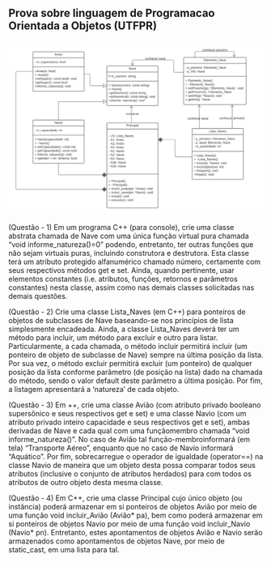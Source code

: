 ## Prova sobre linguagem de Programacao Orientada a Objetos (UTFPR)
  
![UML-NAVE](https://github.com/BrunoHarlis/POO-com-UML/blob/main/Nave/UML%20Nave.png)

(Questão - 1) Em um programa C++ (para console), crie uma classe abstrata chamada de
Nave com uma única função virtual pura chamada “void informe_natureza()=0” podendo,
entretanto, ter outras funções que não sejam virtuais puras, incluindo construtora e
destrutora. Esta classe terá um atributo protegido alfanumérico chamado número,
certamente com seus respectivos métodos get e set. Ainda, quando pertinente, usar
elementos constantes (i.e. atributos, funções, retornos e parâmetros constantes) nesta classe,
assim como nas demais classes solicitadas nas demais questões. 

(Questão - 2) Crie uma classe Lista_Naves (em C++) para ponteiros de objetos de
subclasses de Nave baseando-se nos princípios de lista simplesmente encadeada. Ainda, a
classe Lista_Naves deverá ter um método para incluir, um método para excluir e outro para
listar. Particularmente, a cada chamada, o método incluir permitirá incluir (um ponteiro de
objeto de subclasse de Nave) sempre na última posição da lista. Por sua vez, o método
excluir permitirá excluir (um ponteiro) de qualquer posição da lista conforme parâmetro (de
posição na lista) dado na chamada do método, sendo o valor default deste parâmetro a
última posição. Por fim, a listagem apresentará a ‘natureza’ de cada objeto.

(Questão - 3) Em ++, crie uma classe Avião (com atributo privado booleano supersônico e
seus respectivos get e set) e uma classe Navio (com um atributo privado inteiro capacidade
e seus respectivos get e set), ambas derivadas de Nave e cada qual com uma funçãomembro chamada 
“void informe_natureza()”. No caso de Avião tal função-membroinformará (em tela) “Transporte 
Aéreo”, enquanto que no caso de Navio informará “Aquático”. Por fim, sobrecarregue o operador
de igualdade (operator==) na classe Navio de maneira que um objeto desta possa comparar todos
seus atributos (inclusive o conjunto de atributos herdados) para com todos os atributos de outro
objeto desta mesma classe. 

(Questão - 4) Em C++, crie uma classe Principal cujo único objeto (ou instância) poderá
armazenar em si ponteiros de objetos Avião por meio de uma função void incluir_Avião
(Avião* pa), bem como poderá armazenar em si ponteiros de objetos Navio por meio de
uma função void incluir_Navio (Navio* pn). Entretanto, estes apontamentos de objetos
Avião e Navio serão armazenados como apontamentos de objetos Nave, por meio de
static_cast, em uma lista para tal. 
